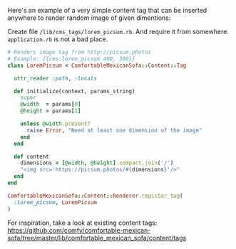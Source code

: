 Here's an example of a very simple content tag that can be inserted anywhere
to render random image of given dimentions:

Create file `/lib/cms_tags/lorem_picsum.rb`. And require it from somewhere.
`application.rb` is not a bad place.

```ruby
# Renders image tag from http://picsum.photos
# Example: {{cms:lorem_picsum 400, 300}}
class LoremPicsum < ComfortableMexicanSofa::Content::Tag

  attr_reader :path, :locals

  def initialize(context, params_string)
    super
    @width  = params[0]
    @height = params[1]

    unless @width.present?
      raise Error, "Need at least one dimension of the image"
    end
  end

  def content
    dimensions = [@width, @height].compact.join('/')
    "<img src='https://picsum.photos/#{dimensions}'/>"
  end
end

ComfortableMexicanSofa::Content::Renderer.register_tag(
  :lorem_picsum, LoremPicsum
)
```

For inspiration, take a look at existing content tags: https://github.com/comfy/comfortable-mexican-sofa/tree/master/lib/comfortable_mexican_sofa/content/tags
